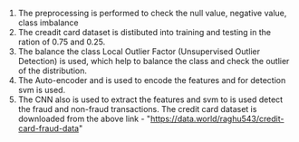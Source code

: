 1. The preprocessing is performed to check the null value, negative value, class imbalance
2. The creadit card dataset is distibuted into training and testing in the ration of 0.75 and 0.25.
3. The balance the class Local Outlier Factor (Unsupervised Outlier Detection) is used, which help to balance the class and check the outlier of the distribution.
4. The Auto-encoder and is used to encode the features and for detection svm is used.
5. The CNN also is used to extract the features and svm to is used detect the fraud and non-fraud transactions. 
The credit card dataset is downloaded from the above link - "https://data.world/raghu543/credit-card-fraud-data"
